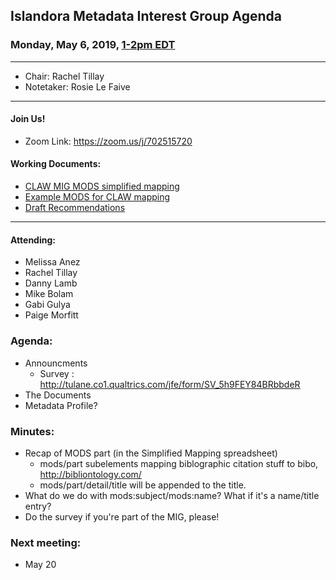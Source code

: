 ## Islandora Metadata Interest Group Agenda
### Monday, May 6, 2019, [1-2pm EDT](http://www.thetimezoneconverter.com/?t=1%20pm&tz=Toronto&)

---
* Chair: Rachel Tillay
* Notetaker: Rosie Le Faive 

---

#### Join Us!
* Zoom Link: https://zoom.us/j/702515720

#### Working Documents:
* [CLAW MIG MODS simplified mapping](https://docs.google.com/spreadsheets/d/18u2qFJ014IIxlVpM3JXfDEFccwBZcoFsjbBGpvL0jJI/edit#gid=0)
* [Example MODS for CLAW mapping](https://docs.google.com/spreadsheets/d/1C2Xie7HUDSgRT5v4ldoJvlNdoXz2GHAPvL3PE3TOKW8/edit#gid=1829081124)
* [Draft Recommendations](https://docs.google.com/document/d/15qSO9YcALtYSqd6CUuGx0t8FwUJ5pPwVPz0PA5rU898/edit#heading=h.f9r6knw0rjvu)
---

#### Attending:
* Melissa Anez
* Rachel Tillay
* Danny Lamb
* Mike Bolam
* Gabi Gulya
* Paige Morfitt


### Agenda:
* Announcments
  * Survey : http://tulane.co1.qualtrics.com/jfe/form/SV_5h9FEY84BRbbdeR
* The Documents
* Metadata Profile?

### Minutes:

* Recap of MODS part (in the Simplified Mapping spreadsheet)
  * mods/part subelements mapping biblographic citation stuff to bibo, http://bibliontology.com/ 
  * mods/part/detail/title will be appended to the title.
* What do we do with mods:subject/mods:name? What if it's a name/title entry?
* Do the survey if you're part of the MIG, please! 

### Next meeting:
* May 20
